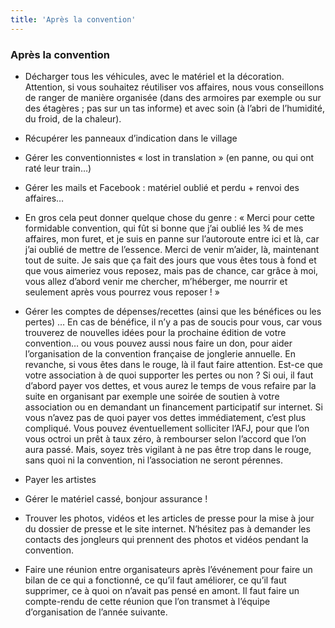```yaml
---
title: 'Après la convention'
---
```


### Après la convention

- Décharger tous les véhicules, avec le matériel et la décoration. Attention, si vous souhaitez réutiliser vos affaires, nous vous conseillons de ranger de manière organisée (dans des armoires par exemple ou sur des étagères ; pas sur un tas informe) et avec soin (à l’abri de l’humidité, du froid, de la chaleur).

- Récupérer les panneaux d’indication dans le village

- Gérer les conventionnistes « lost in translation » (en panne, ou qui ont raté leur train…)

- Gérer les mails et Facebook : matériel oublié et perdu + renvoi des affaires… 

- En gros cela peut donner quelque chose du genre : « Merci pour cette formidable convention, qui fût si bonne que j’ai oublié les ¾ de mes affaires, mon furet, et je suis en panne sur l’autoroute entre ici et là, car j’ai oublié de mettre de l’essence. Merci de venir m’aider, là, maintenant tout de suite. Je sais que ça fait des jours que vous êtes tous à fond et que vous aimeriez vous reposez, mais pas de chance, car grâce à moi, vous allez d’abord venir me chercher, m’héberger, me nourrir et seulement après vous pourrez vous reposer ! »

- Gérer les comptes de dépenses/recettes (ainsi que les bénéfices ou les pertes) … 
En cas de bénéfice, il n’y a pas de soucis pour vous, car vous trouverez de nouvelles idées pour la prochaine édition de votre convention… ou vous pouvez aussi nous faire un don, pour aider l’organisation de la convention française de jonglerie annuelle. En revanche, si vous êtes dans le rouge, là il faut faire attention. Est-ce que votre association à de quoi supporter les pertes ou non ? Si oui, il faut d’abord payer vos dettes, et vous aurez le temps de vous refaire par la suite en organisant par exemple une soirée de soutien à votre association ou en demandant un financement participatif sur internet. Si vous n’avez pas de quoi payer vos dettes immédiatement, c’est plus compliqué. Vous pouvez éventuellement solliciter l’AFJ, pour que l’on vous octroi un prêt à taux zéro, à rembourser selon l’accord que l’on aura passé. Mais, soyez très vigilant à ne pas être trop dans le rouge, sans quoi ni la convention, ni l’association ne seront pérennes.

- Payer les artistes

- Gérer le matériel cassé, bonjour assurance !

- Trouver les photos, vidéos et les articles de presse pour la mise à jour du dossier de presse et le site internet. N’hésitez pas à demander les contacts des jongleurs qui prennent des photos et vidéos pendant la convention.

- Faire une réunion entre organisateurs après l’événement pour faire un bilan de ce qui a fonctionné, ce qu’il faut améliorer, ce qu’il faut supprimer, ce à quoi on n’avait pas pensé en amont. Il faut faire un compte-rendu de cette réunion que l’on transmet à l’équipe d’organisation de l’année suivante. 

